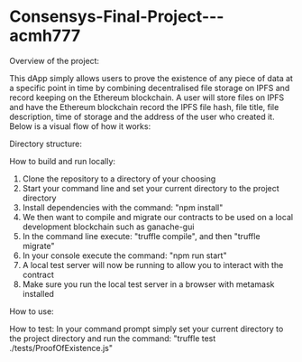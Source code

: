 # Consensys-Final-Project---acmh777

Overview of the project:

This dApp simply allows users to prove the existence of any piece of data at a specific point in time by combining decentralised file storage on IPFS and record keeping on the Ethereum blockchain. A user will store files on IPFS and have the Ethereum blockchain record the IPFS file hash, file title, file description, time of storage and the address of the user who created it. Below is a visual flow of how it works: 


Directory structure:



How to build and run locally:

1) Clone the repository to a directory of your choosing
2) Start your command line and set your current directory to the project directory
3) Install dependencies with the command: "npm install"
4) We then want to compile and migrate our contracts to be used on a local development blockchain such as ganache-gui
5) In the command line execute: "truffle compile", and then "truffle migrate"
6) In your console execute the command: "npm run start"
7) A local test server will now be running to allow you to interact with the contract
8) Make sure you run the local test server in a browser with metamask installed

How to use:

How to test:
In your command prompt simply set your current directory to the project directory and run the command: "truffle test ./tests/ProofOfExistence.js" 
